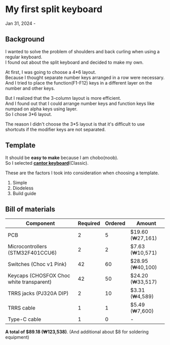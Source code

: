 # My first split keyboard
Jan 31, 2024 - 

## Background
I wanted to solve the problem of shoulders and back curling when using a regular keyboard.  
I found out about the split keyboard and decided to make my own.

At first, I was going to choose a 4*6 layout.  
Because I thought separate number keys arranged in a row were necessary.  
And I tried to place the function(F1-F12) keys in a different layer on the number and other keys.

But I realized that the 3-column layout is more efficient.  
And I found out that I could arrange number keys and function keys like numpad on alpha keys using layer.  
So I chose 3*6 layout.

The reason I didn't choose the 3*5 layout is that it's difficult to use shortcuts if the modifier keys are not separated.

## Template
It should be **easy to make** because I am chobo(noob).  
So I selected [**cantor keyboard**](https://github.com/diepala/cantor)(Classic).

These are the factors I took into consideration when choosing a template.
1. Simple
2. Diodeless
3. Build guide

## Bill of materials
  |Component|Required|Ordered|Amount|
  |-|-|-|-|
  |PCB|2|5|$19.60 (₩27,161)|
  |Microcontrollers (STM32F401CCU6)|2|2|$7.63 (₩10,571)|
  |Switches (Choc v1 Pink)|42|60|$28.95 (₩40,100)|
  |Keycaps (CHOSFOX Choc white transparent)|42|50|$24.20 (₩33,517)|
  |TRRS jacks (PJ320A DIP)|2|10|$3.31 (₩4,589)|
  |TRRS cable|1|1|$5.49 (₩7,600)|
  |Type-C cable|1|0|-|

**A total of $89.18 (₩123,538)**. (And additional about $8 for soldering equipment)

  
  
